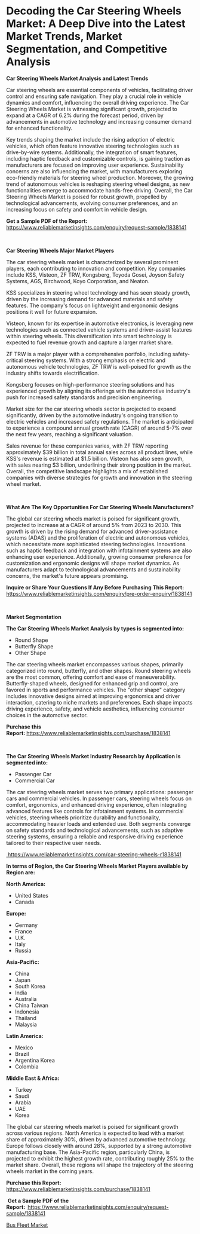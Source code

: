 <p><h1>Decoding the Car Steering Wheels Market: A Deep Dive into the Latest Market Trends, Market Segmentation, and Competitive Analysis</h1></p><p><strong>Car Steering Wheels Market Analysis and Latest Trends</strong></p>
<p><p>Car steering wheels are essential components of vehicles, facilitating driver control and ensuring safe navigation. They play a crucial role in vehicle dynamics and comfort, influencing the overall driving experience. The Car Steering Wheels Market is witnessing significant growth, projected to expand at a CAGR of 6.2% during the forecast period, driven by advancements in automotive technology and increasing consumer demand for enhanced functionality.</p><p>Key trends shaping the market include the rising adoption of electric vehicles, which often feature innovative steering technologies such as drive-by-wire systems. Additionally, the integration of smart features, including haptic feedback and customizable controls, is gaining traction as manufacturers are focused on improving user experience. Sustainability concerns are also influencing the market, with manufacturers exploring eco-friendly materials for steering wheel production. Moreover, the growing trend of autonomous vehicles is reshaping steering wheel designs, as new functionalities emerge to accommodate hands-free driving. Overall, the Car Steering Wheels Market is poised for robust growth, propelled by technological advancements, evolving consumer preferences, and an increasing focus on safety and comfort in vehicle design.</p></p>
<p><strong>Get a Sample PDF of the Report:&nbsp;</strong> <a href="https://www.reliablemarketinsights.com/enquiry/request-sample/1838141?utm_campaign=2564&utm_medium=2&utm_source=Github&utm_content=ia&utm_term=30032025&utm_id=car-steering-wheels">https://www.reliablemarketinsights.com/enquiry/request-sample/1838141</a></p>
<p>&nbsp;</p>
<p><strong>Car Steering Wheels Major Market Players</strong></p>
<p><p>The car steering wheels market is characterized by several prominent players, each contributing to innovation and competition. Key companies include KSS, Visteon, ZF TRW, Kongsberg, Toyoda Gosei, Joyson Safety Systems, AGS, Birchwood, Koyo Corporation, and Neaton. </p><p>KSS specializes in steering wheel technology and has seen steady growth, driven by the increasing demand for advanced materials and safety features. The company's focus on lightweight and ergonomic designs positions it well for future expansion.</p><p>Visteon, known for its expertise in automotive electronics, is leveraging new technologies such as connected vehicle systems and driver-assist features within steering wheels. This diversification into smart technology is expected to fuel revenue growth and capture a larger market share.</p><p>ZF TRW is a major player with a comprehensive portfolio, including safety-critical steering systems. With a strong emphasis on electric and autonomous vehicle technologies, ZF TRW is well-poised for growth as the industry shifts towards electrification.</p><p>Kongsberg focuses on high-performance steering solutions and has experienced growth by aligning its offerings with the automotive industry's push for increased safety standards and precision engineering.</p><p>Market size for the car steering wheels sector is projected to expand significantly, driven by the automotive industry's ongoing transition to electric vehicles and increased safety regulations. The market is anticipated to experience a compound annual growth rate (CAGR) of around 5-7% over the next few years, reaching a significant valuation.</p><p>Sales revenue for these companies varies, with ZF TRW reporting approximately $39 billion in total annual sales across all product lines, while KSS's revenue is estimated at $1.5 billion. Visteon has also seen growth, with sales nearing $3 billion, underlining their strong position in the market. Overall, the competitive landscape highlights a mix of established companies with diverse strategies for growth and innovation in the steering wheel market.</p></p>
<p>&nbsp;</p>
<p><strong>What Are The Key Opportunities For Car Steering Wheels Manufacturers?</strong></p>
<p><p>The global car steering wheels market is poised for significant growth, projected to increase at a CAGR of around 5% from 2023 to 2030. This growth is driven by the rising demand for advanced driver-assistance systems (ADAS) and the proliferation of electric and autonomous vehicles, which necessitate more sophisticated steering technologies. Innovations such as haptic feedback and integration with infotainment systems are also enhancing user experience. Additionally, growing consumer preference for customization and ergonomic designs will shape market dynamics. As manufacturers adapt to technological advancements and sustainability concerns, the market's future appears promising.</p></p>
<p><strong>Inquire or Share Your Questions If Any Before Purchasing This Report:</strong> <a href="https://www.reliablemarketinsights.com/enquiry/pre-order-enquiry/1838141?utm_campaign=2564&utm_medium=2&utm_source=Github&utm_content=ia&utm_term=30032025&utm_id=car-steering-wheels">https://www.reliablemarketinsights.com/enquiry/pre-order-enquiry/1838141</a></p>
<p>&nbsp;</p>
<p><strong>Market Segmentation</strong></p>
<p><strong>The Car Steering Wheels Market Analysis by types is segmented into:</strong></p>
<p><ul><li>Round Shape</li><li>Butterfly Shape</li><li>Other Shape</li></ul></p>
<p><p>The car steering wheels market encompasses various shapes, primarily categorized into round, butterfly, and other shapes. Round steering wheels are the most common, offering comfort and ease of maneuverability. Butterfly-shaped wheels, designed for enhanced grip and control, are favored in sports and performance vehicles. The "other shape" category includes innovative designs aimed at improving ergonomics and driver interaction, catering to niche markets and preferences. Each shape impacts driving experience, safety, and vehicle aesthetics, influencing consumer choices in the automotive sector.</p></p>
<p><strong>Purchase this Report:&nbsp;</strong><a href="https://www.reliablemarketinsights.com/purchase/1838141?utm_campaign=2564&utm_medium=2&utm_source=Github&utm_content=ia&utm_term=30032025&utm_id=car-steering-wheels">https://www.reliablemarketinsights.com/purchase/1838141</a></p>
<p>&nbsp;</p>
<p><strong>The Car Steering Wheels Market Industry Research by Application is segmented into:</strong></p>
<p><ul><li>Passenger Car</li><li>Commercial Car</li></ul></p>
<p><p>The car steering wheels market serves two primary applications: passenger cars and commercial vehicles. In passenger cars, steering wheels focus on comfort, ergonomics, and enhanced driving experience, often integrating advanced features like controls for infotainment systems. In commercial vehicles, steering wheels prioritize durability and functionality, accommodating heavier loads and extended use. Both segments converge on safety standards and technological advancements, such as adaptive steering systems, ensuring a reliable and responsive driving experience tailored to their respective user needs.</p></p>
<p><a href="https://www.reliablemarketinsights.com/car-steering-wheels-r1838141?utm_campaign=2564&utm_medium=2&utm_source=Github&utm_content=ia&utm_term=30032025&utm_id=car-steering-wheels">&nbsp;https://www.reliablemarketinsights.com/car-steering-wheels-r1838141</a></p>
<p><strong>In terms of Region, the Car Steering Wheels Market Players available by Region are:</strong></p>
<p>
    <p> <strong> North America: </strong>
        <ul>
            <li>United States</li>
            <li>Canada</li>
        </ul>
        </p> 
    <p> <strong> Europe: </strong>
        <ul>
            <li>Germany</li>
            <li>France</li>
            <li>U.K.</li>
            <li>Italy</li>
            <li>Russia</li>
        </ul>
        </p> 
    <p> <strong> Asia-Pacific: </strong>
        <ul>
            <li>China</li>
            <li>Japan</li>
            <li>South Korea</li>
            <li>India</li>
            <li>Australia</li>
            <li>China Taiwan</li>
            <li>Indonesia</li>
            <li>Thailand</li>
            <li>Malaysia</li>
        </ul>
        </p> 
    <p> <strong> Latin America: </strong>
        <ul>
            <li>Mexico</li>
            <li>Brazil</li>
            <li>Argentina Korea</li>
            <li>Colombia</li>
        </ul>
        </p> 
    <p> <strong> Middle East & Africa: </strong>
        <ul>
            <li>Turkey</li>
            <li>Saudi</li>
            <li>Arabia</li>
            <li>UAE</li>
            <li>Korea</li>
        </ul>
    </p>
    </p>
<p><p>The global car steering wheels market is poised for significant growth across various regions. North America is expected to lead with a market share of approximately 30%, driven by advanced automotive technology. Europe follows closely with around 28%, supported by a strong automotive manufacturing base. The Asia-Pacific region, particularly China, is projected to exhibit the highest growth rate, contributing roughly 25% to the market share. Overall, these regions will shape the trajectory of the steering wheels market in the coming years.</p></p>
<p><strong>Purchase this Report: </strong><a href="https://www.reliablemarketinsights.com/purchase/1838141?utm_campaign=2564&utm_medium=2&utm_source=Github&utm_content=ia&utm_term=30032025&utm_id=car-steering-wheels">https://www.reliablemarketinsights.com/purchase/1838141</a></p>
<p>&nbsp;<strong>Get a Sample PDF of the Report:&nbsp;&nbsp;</strong><a href="https://www.reliablemarketinsights.com/enquiry/request-sample/1838141?utm_campaign=2564&utm_medium=2&utm_source=Github&utm_content=ia&utm_term=30032025&utm_id=car-steering-wheels">https://www.reliablemarketinsights.com/enquiry/request-sample/1838141</a></p>
<p><strong></strong></p>
<p><p><a href="https://github.com/dolorespeddico90/Market-Research-Report-List-1/blob/main/bus-fleet-market.md?utm_campaign=2564&utm_medium=2&utm_source=Github&utm_content=ia&utm_term=30032025&utm_id=car-steering-wheels">Bus Fleet Market</a></p></p>